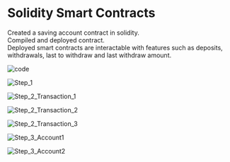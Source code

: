 # Solidity Smart Contracts

Created a saving account contract in solidity.  
Compiled and deployed contract.  
Deployed smart contracts are interactable with features such as deposits, withdrawals, last to withdraw and last withdraw amount.

![code](https://user-images.githubusercontent.com/61864923/207783172-4196eded-deea-49c5-8901-e3af732f0b55.png)


![Step_1](https://user-images.githubusercontent.com/61864923/207783198-db3f85e6-88b6-4aa9-949b-6bcd2984f1ee.png)


![Step_2_Transaction_1](https://user-images.githubusercontent.com/61864923/207783208-9b4ad6ad-9317-41fc-8254-42805d379c47.png)


![Step_2_Transaction_2](https://user-images.githubusercontent.com/61864923/207783215-649180db-b8c4-42ae-8470-e67949178346.png)


![Step_2_Transaction_3](https://user-images.githubusercontent.com/61864923/207783225-587dd89b-1e29-44e7-930a-6d6e154cd043.png)


![Step_3_Account1](https://user-images.githubusercontent.com/61864923/207783233-55da193c-6a4c-407c-bbf2-acff96003717.png)


![Step_3_Account2](https://user-images.githubusercontent.com/61864923/207783240-1edec5a4-d4d5-4943-8f3e-9a62278b6461.png)

